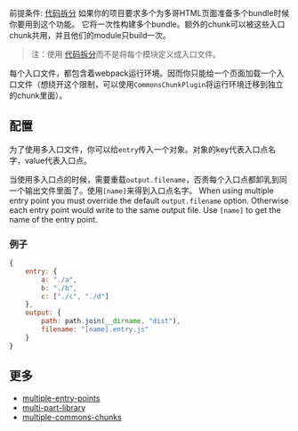 前提条件: [代码拆分][Code Splitting]
如果你的项目要求多个为多哥HTML页面准备多个bundle时候你要用到这个功能。
它将一次性构建多个bundle。额外的chunk可以被这些入口chunk共用，并且他们的module只build一次。
> 注：使用 [代码拆分][Code Splitting]而不是将每个模块定义成入口文件。

每个入口文件，都包含着webpack运行环境。因而你只能给一个页面加载一个入口文件（想绕开这个限制，可以使用`CommonsChunkPlugin`将运行环境迁移到独立的chunk里面）。

## 配置

为了使用多入口文件，你可以给`entry`传入一个对象。对象的key代表入口点名字，value代表入口点。

当使用多入口点的时候，需要重载`output.filename`，否责每个入口点都卸乳到同一个输出文件里面了。使用`[name]`来得到入口点名字。
When using multiple entry point you must override the default `output.filename` option. Otherwise each entry point would write to the same output file. Use `[name]` to get the name of the entry point.

### 例子

``` javascript
{
	entry: {
		a: "./a",
		b: "./b",
		c: ["./c", "./d"]
	},
	output: {
		path: path.join(__dirname, "dist"),
		filename: "[name].entry.js"
	}
}
```

## 更多

* [multiple-entry-points](https://github.com/webpack/webpack/tree/master/examples/multiple-entry-points)
* [multi-part-library](https://github.com/webpack/webpack/tree/master/examples/multi-part-library)
* [multiple-commons-chunks](https://github.com/webpack/webpack/tree/master/examples/multiple-commons-chunks)

[Code Splitting]: code-splitting.md